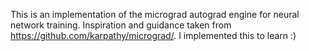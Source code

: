 This is an implementation of the micrograd autograd engine for neural network training. Inspiration and guidance taken from https://github.com/karpathy/micrograd/. I implemented this to learn :)
